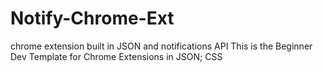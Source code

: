 # Notify-Chrome-Ext
chrome extension built in JSON and notifications API
This is the Beginner Dev Template for Chrome Extensions in JSON; <HTML> CSS
